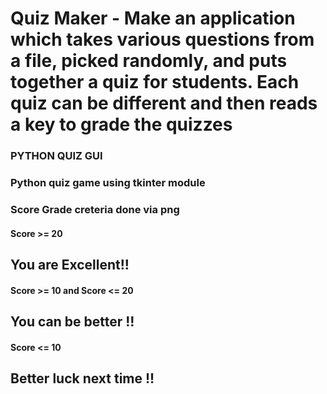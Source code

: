 # Quiz Maker - Make an application which takes various questions from a file, picked randomly, and puts together a quiz for students. Each quiz can be different and then reads a key to grade the quizzes
### PYTHON QUIZ GUI

### Python quiz game using tkinter module

### Score Grade creteria done via png

#### Score >= 20 
## You are Excellent!!

#### Score >= 10 and Score <= 20 
## You can be better !!

#### Score <= 10
## Better luck next time !!
